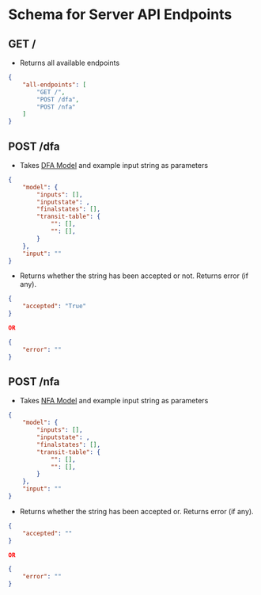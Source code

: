 # Schema for Server API Endpoints

## GET /

* Returns all available endpoints

```json
{
    "all-endpoints": [
        "GET /",
        "POST /dfa",
        "POST /nfa"
    ]
}
```

## POST /dfa

* Takes [DFA Model](https://github.com/rushilrai/FLA-WebApp/blob/master/SCHEMA.md#dfa-schema) and example input string as parameters

```json
{
    "model": {
        "inputs": [],
        "inputstate": ,
        "finalstates": [],
        "transit-table": {
            "": [],
            "": [],
        }
    },
    "input": ""
}
```

* Returns whether the string has been accepted or not. Returns error (if any).

```json
{
    "accepted": "True"
}

OR

{
    "error": ""
}
```

## POST /nfa

* Takes [NFA Model](https://github.com/rushilrai/FLA-WebApp/blob/master/SCHEMA.md#nfa-schema) and example input string as parameters

```json
{
    "model": {
        "inputs": [],
        "inputstate": ,
        "finalstates": [],
        "transit-table": {
            "": [],
            "": [],
        }
    },
    "input": ""
}
```

* Returns whether the string has been accepted or. Returns error (if any).

```json
{
    "accepted": ""
}

OR

{
    "error": ""
}
```
